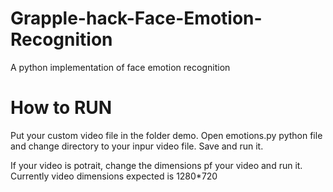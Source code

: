 # Grapple-hack-Face-Emotion-Recognition
A python implementation of face emotion recognition

# How to RUN
Put your custom video file in the folder demo.
Open emotions.py python file and change directory to your inpur video file.
Save and run it.

If your video is potrait, change the dimensions pf your video and run it. Currently video dimensions expected is 1280*720 
